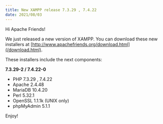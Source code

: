 ```yaml
---
title: New XAMPP release 7.3.29 , 7.4.22
date: 2021/08/03
---
```


Hi Apache Friends!

We just released a new version of XAMPP. You can download these new installers at [http://www.apachefriends.org/download.html](/download.html).

These installers include the next components:

**7.3.29-2 / 7.4.22-0**

- PHP 7.3.29 , 7.4.22
- Apache 2.4.48
- MariaDB 10.4.20
- Perl 5.32.1
- OpenSSL 1.1.1k (UNIX only)
- phpMyAdmin 5.1.1

Enjoy!

